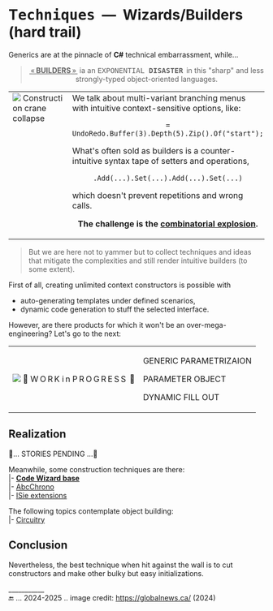 # T<samp>echniques</samp>&nbsp;&nbsp;&mdash;&nbsp;&nbsp;Wizards/Builders (hard trail)

Generics are at the pinnacle of **C#** technical embarrassment, while...

<blockquote align="center"><ins>&thinsp;«&thinsp;<b>BUILDERS</b>&thinsp;»&thinsp;</ins> ia an <samp>EXPONENTIAL <b>DISASTER</samp></b>&thinsp; in this "sharp" and less strongly-typed object-oriented languages.</blockquote>

<table><tr valign="top"><td width="40%"><picture><img alt="&nbsp;Construction crane collapse" src="https://github.com/Kyriosity/read-write/blob/main/README%2B/_rsc/_img/illus/crane_collapse-CA-2024(globalnews.ca).jpg" /></picture></td><td>
<div>We talk about multi-variant branching menus with intuitive context-sensitive options, like:</div>
 <p align="center"><code>= UndoRedo.Buffer(3).Depth(5).Zip().Of("start");</code></p>
<div>What's often sold as builders is a counter-intuitive syntax tape of setters and operations,</div>
  <p align="center"><code>.Add(...).Set(...).Add(...).Set(...)</code></p>
  <p>which doesn't prevent repetitions and wrong calls.</p>
<p align="center"><b>The challenge is the <ins>combinatorial explosion</ins>.</b></p>
</td></tr></table>

> But we are here not to yammer but to collect techniques and ideas that mitigate the complexities and still render intuitive builders (to some extent).

First of all, creating unlimited context constructors is possible with

+ auto-generating templates under defined scenarios,
+ dynamic code generation to stuff the selected interface.

However, are there products for which it won't be an over-mega-engineering? Let's go to the next:

<table><tr><td><picture><img alt="&nbsp;🚧  W&thinsp;O&thinsp;R&thinsp;K  i&thinsp;n  P&thinsp;R&thinsp;O&thinsp;G&thinsp;R&thinsp;E&thinsp;S&thinsp;S&thinsp; 🐝" src="https://github.com/Kyriosity/read-write/blob/main/README%2B/_rsc/_img/_nav/tiles/_WorkInProgress_200px.jpg" /></picture></td><td>
<p>GENERIC PARAMETRIZAION</p>
<p>PARAMETER OBJECT</p>
<p>DYNAMIC FILL OUT</p>
</td></tr></table>

## Realization

🐝... STORIES PENDING ...🚧

Meanwhile, some construction techniques are there:\
|- [<b>Code Wizard base</b>](../../../../src/TuttiFrutti/WizCode/)\
|- [AbcChrono](../../../parts/AbcChrono)\
|- [ISie extensions](../../../parts/_ext/ISie/README.md)

The following topics contemplate object building:\
|- [Circuitry](../circuitry)

## Conclusion

Nevertheless, the best technique when hit against the wall is to cut constructors and make other bulky but easy initializations.

\___________\
🔚 ... 2024-2025 .. image credit: https://globalnews.ca/ (2024)
